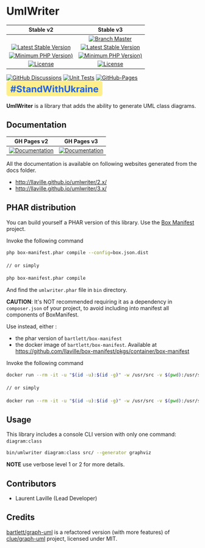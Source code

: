 <!-- markdownlint-disable MD013 -->
# UmlWriter

| Stable v2 | Stable v3 |
|:---------:|:---------:|
|           | [![Branch Master](https://img.shields.io/badge/branch-master-orange)](https://github.com/llaville/umlwriter) |
| [![Latest Stable Version](https://img.shields.io/badge/packagist-v2.1.1-blue)](https://packagist.org/packages/bartlett/umlwriter) | [![Latest Stable Version](https://img.shields.io/packagist/v/bartlett/umlwriter)](https://packagist.org/packages/bartlett/umlwriter)
| [![Minimum PHP Version)](https://img.shields.io/packagist/php-v/bartlett/umlwriter/2.x-dev)](https://php.net/supported-versions.php) | [![Minimum PHP Version)](https://img.shields.io/packagist/php-v/bartlett/umlwriter/3.x-dev)](https://php.net/supported-versions.php) |
| [![License](https://img.shields.io/packagist/l/bartlett/umlwriter)](https://github.com/llaville/umlwriter/blob/master/LICENSE) | [![License](https://img.shields.io/packagist/l/bartlett/umlwriter)](https://github.com/llaville/umlwriter/blob/master/LICENSE) |

[![GitHub Discussions](https://img.shields.io/github/discussions/llaville/umlwriter)](https://github.com/llaville/umlwriter/discussions)
[![Unit Tests](https://github.com/llaville/umlwriter/actions/workflows/unit-tests.yaml/badge.svg)](https://github.com/llaville/umlwriter/actions/workflows/unit-tests.yaml)
[![GitHub-Pages](https://github.com/llaville/umlwriter/actions/workflows/gh-pages.yml/badge.svg)](https://github.com/llaville/umlwriter/actions/workflows/gh-pages.yml)
[![StandWithUkraine](https://raw.githubusercontent.com/vshymanskyy/StandWithUkraine/main/badges/StandWithUkraine.svg)](https://github.com/vshymanskyy/StandWithUkraine/blob/main/docs/README.md)

**UmlWriter** is a library that adds the ability to generate UML class diagrams.

## Documentation

| GH Pages v2 | GH Pages v3 |
|:-----------:|:-----------:|
| [![Documentation](https://img.shields.io/badge/documentation-v2.x-green)](https://github.com/llaville/umlwriter/tree/2.x/docs) | [![Documentation](https://img.shields.io/badge/documentation-v3.x-green)](https://github.com/llaville/umlwriter/tree/3.x/docs) |

All the documentation is available on following websites generated from the docs folder.

- <http://llaville.github.io/umlwriter/2.x/>
- <http://llaville.github.io/umlwriter/3.x/>

## PHAR distribution

You can build yourself a PHAR version of this library. Use the [Box Manifest](https://github.com/llaville/box-manifest/) project.

Invoke the following command

```bash
php box-manifest.phar compile --config=box.json.dist

// or simply

php box-manifest.phar compile
```

And find the `umlwriter.phar` file in `bin` directory.

**CAUTION**: It's NOT recommended requiring it as a dependency in `composer.json` of your project,
to avoid including into manifest all components of BoxManifest.

Use instead, either :

- the phar version of `bartlett/box-manifest`
- the docker image of `bartlett/box-manifest`. Available at <https://github.com/llaville/box-manifest/pkgs/container/box-manifest>

Invoke the following command

```bash
docker run --rm -it -u "$(id -u):$(id -g)" -w /usr/src -v $(pwd):/usr/src ghcr.io/llaville/box-manifest:latest compile --config=box.json.dist

// or simply

docker run --rm -it -u "$(id -u):$(id -g)" -w /usr/src -v $(pwd):/usr/src ghcr.io/llaville/box-manifest:latest compile
```

## Usage

This library includes a console CLI version with only one command: `diagram:class`

```bash
bin/umlwriter diagram:class src/ --generator graphviz
```

**NOTE** use verbose level 1 or 2 for more details.

## Contributors

- Laurent Laville (Lead Developer)

## Credits

[bartlett/graph-uml](https://github.com/llaville/graph-uml) is a refactored version (with more features) of [clue/graph-uml](https://github.com/clue/graph-uml) project, licensed under MIT.
